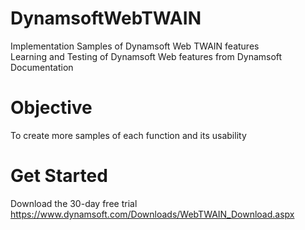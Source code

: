 # DynamsoftWebTWAIN
Implementation Samples of Dynamsoft Web TWAIN features  
Learning and Testing of Dynamsoft Web features from Dynamsoft Documentation  
# Objective
To create more samples of each function and its usability
# Get Started
Download the 30-day free trial
https://www.dynamsoft.com/Downloads/WebTWAIN_Download.aspx
